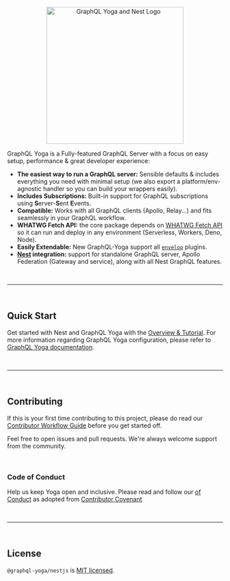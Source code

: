 <p align="center">
  <img src="YOGA x Nest.png" width="320" alt="GraphQL Yoga and Nest Logo" />
</p>

</p>

GraphQL Yoga is a Fully-featured GraphQL Server with a focus on easy setup, performance & great
developer experience:

- **The easiest way to run a GraphQL server:** Sensible defaults & includes everything you need with
  minimal setup (we also export a platform/env-agnostic handler so you can build your wrappers
  easily).
- **Includes Subscriptions:** Built-in support for GraphQL subscriptions using **S**erver-**S**ent
  **E**vents.
- **Compatible:** Works with all GraphQL clients (Apollo, Relay...) and fits seamlessly in your
  GraphQL workflow.
- **WHATWG Fetch API:** the core package depends on
  [WHATWG Fetch API](https://fetch.spec.whatwg.org/) so it can run and deploy in any environment
  (Serverless, Workers, Deno, Node).
- **Easily Extendable:** New GraphQL-Yoga support all [`envelop`](https://www.envelop.dev) plugins.
- **[Nest](https://nestjs.com/) integration:** support for standalone GraphQL server, Apollo
  Federation (Gateway and service), along with all Nest GraphQL features.

<p>&nbsp;</p>

---

<p>&nbsp;</p>

## Quick Start

Get started with Nest and GraphQL Yoga with the
[Overview & Tutorial](https://docs.nestjs.com/graphql/quick-start). For more information regarding
GraphQL Yoga configuration, please refer to
[GraphQL Yoga documentation](https://www.graphql-yoga.com/docs/quick-start).

<p>&nbsp;</p>

---

<p>&nbsp;</p>

## Contributing

If this is your first time contributing to this project, please do read our
[Contributor Workflow Guide](https://github.com/the-guild-org/Stack/blob/master/CONTRIBUTING.md)
before you get started off.

Feel free to open issues and pull requests. We're always welcome support from the community.

<p>&nbsp;</p>

### Code of Conduct

Help us keep Yoga open and inclusive. Please read and follow our
[ of Conduct](https://github.com/the-guild-org/Stack/blob/master/CODE_OF_CONDUCT.md) as adopted from
[Contributor Covenant](https://www.contributor-covenant.org/)

<p>&nbsp;</p>

---

<p>&nbsp;</p>

## License

`@graphql-yoga/nestjs` is [MIT licensed](LICENSE).

